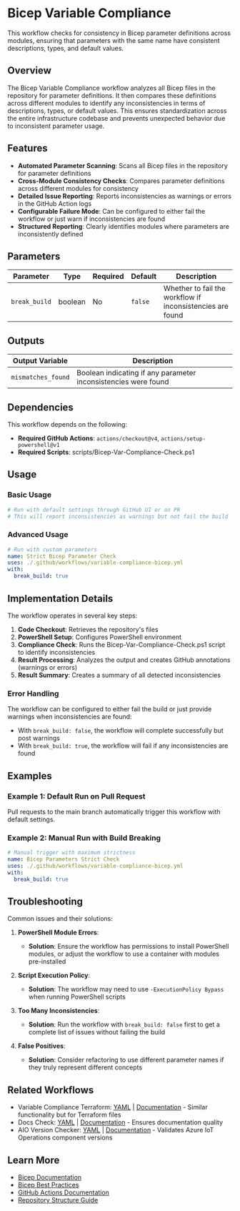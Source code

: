 # Bicep Variable Compliance

This workflow checks for consistency in Bicep parameter definitions across modules, ensuring that parameters with the same name have consistent descriptions, types, and default values.

## Overview

The Bicep Variable Compliance workflow analyzes all Bicep files in the repository for parameter definitions. It then compares these definitions across different modules to identify any inconsistencies in terms of descriptions, types, or default values. This ensures standardization across the entire infrastructure codebase and prevents unexpected behavior due to inconsistent parameter usage.

## Features

- **Automated Parameter Scanning**: Scans all Bicep files in the repository for parameter definitions
- **Cross-Module Consistency Checks**: Compares parameter definitions across different modules for consistency
- **Detailed Issue Reporting**: Reports inconsistencies as warnings or errors in the GitHub Action logs
- **Configurable Failure Mode**: Can be configured to either fail the workflow or just warn if inconsistencies are found
- **Structured Reporting**: Clearly identifies modules where parameters are inconsistently defined

## Parameters

| Parameter     | Type    | Required | Default | Description                                               |
|---------------|---------|----------|---------|-----------------------------------------------------------|
| `break_build` | boolean | No       | `false` | Whether to fail the workflow if inconsistencies are found |

## Outputs

| Output Variable    | Description                                                    |
|--------------------|----------------------------------------------------------------|
| `mismatches_found` | Boolean indicating if any parameter inconsistencies were found |

## Dependencies

This workflow depends on the following:

- **Required GitHub Actions**: `actions/checkout@v4`, `actions/setup-powershell@v1`
- **Required Scripts**: scripts/Bicep-Var-Compliance-Check.ps1

## Usage

### Basic Usage

```yaml
# Run with default settings through GitHub UI or on PR
# This will report inconsistencies as warnings but not fail the build
```

### Advanced Usage

```yaml
# Run with custom parameters
name: Strict Bicep Parameter Check
uses: ./.github/workflows/variable-compliance-bicep.yml
with:
  break_build: true
```

## Implementation Details

The workflow operates in several key steps:

1. **Code Checkout**: Retrieves the repository's files
2. **PowerShell Setup**: Configures PowerShell environment
3. **Compliance Check**: Runs the Bicep-Var-Compliance-Check.ps1 script to identify inconsistencies
4. **Result Processing**: Analyzes the output and creates GitHub annotations (warnings or errors)
5. **Result Summary**: Creates a summary of all detected inconsistencies

### Error Handling

The workflow can be configured to either fail the build or just provide warnings when inconsistencies are found:

- With `break_build: false`, the workflow will complete successfully but post warnings
- With `break_build: true`, the workflow will fail if any inconsistencies are found

## Examples

### Example 1: Default Run on Pull Request

Pull requests to the main branch automatically trigger this workflow with default settings.

### Example 2: Manual Run with Build Breaking

```yaml
# Manual trigger with maximum strictness
name: Bicep Parameters Strict Check
uses: ./.github/workflows/variable-compliance-bicep.yml
with:
  break_build: true
```

## Troubleshooting

Common issues and their solutions:

1. **PowerShell Module Errors**:
   - **Solution**: Ensure the workflow has permissions to install PowerShell modules, or adjust the workflow to use a container with modules pre-installed

2. **Script Execution Policy**:
   - **Solution**: The workflow may need to use `-ExecutionPolicy Bypass` when running PowerShell scripts

3. **Too Many Inconsistencies**:
   - **Solution**: Run the workflow with `break_build: false` first to get a complete list of issues without failing the build

4. **False Positives**:
   - **Solution**: Consider refactoring to use different parameter names if they truly represent different concepts

## Related Workflows

- Variable Compliance Terraform: [YAML](../.github/workflows/variable-compliance-terraform.yml) | [Documentation](./variable-compliance-terraform.md) - Similar functionality but for Terraform files
- Docs Check: [YAML](../.github/workflows/docs-check.yml) | [Documentation](./docs-check.md) - Ensures documentation quality
- AIO Version Checker: [YAML](../.github/workflows/aio-version-checker.yml) | [Documentation](./aio-version-checker.md) - Validates Azure IoT Operations component versions

## Learn More

- [Bicep Documentation](https://learn.microsoft.com/azure/azure-resource-manager/bicep/)
- [Bicep Best Practices](https://learn.microsoft.com/azure/azure-resource-manager/bicep/best-practices)
- [GitHub Actions Documentation](https://docs.github.com/en/actions)
- [Repository Structure Guide](/README.md)
